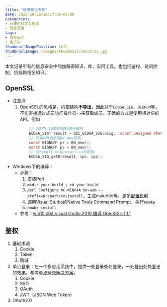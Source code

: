 ```yaml
---
title: "信息安全专栏"
date: 2023-10-26T16:17:36+08:00
categories:
- 计算机科学与技术
- 信息安全
tags:
- 信息安全
- 施工中
thumbnailImagePosition: left
thumbnailImage: /images/thumbnail/security.jpg
---
```

本文记录所有的信息安全中的加解密知识，库，实用工具。也包括鉴权、访问控制、抗抵赖相关知识。
<!--more-->

## OpenSSL
- 注意点
    1. OpenSSL的风格是，内部结构**不导出**，因此对于```ECDSA_SIG```、```BIGNUM```等，不能直接通过成员访问操作符```->```来获取成员。正确的方式是使用相对应的API。例如
        ```c
            // 对ASN.1的DER编码进行解码
        	ECDSA_SIG* result = d2i_ECDSA_SIG(&sig, (const unsigned char**)&derData, derlen);
            // BIGNUM也是用BN_new获取
            const BIGNUM* pr = BN_new();
            const BIGNUM* ps = BN_new();
            // 对result->r和result->s的获取
            ECDSA_SIG_get0(result, &pr, &ps);
        ```
- Windows下的编译：
    - 步骤：
        1. 安装Perl
        2. ```mkdir your-build ; cd your-build```
        3. ```perl Configure VC-WIN64A no-asm --prefix=D:\path\to\install```，生成makefile等，更多[配置说明](https://wiki.openssl.org/index.php/Compilation_and_Installation)
        4. 调用Visual Studio的Native Tools Command Prompt，执行```nmake```
        5. ```nmake install```
    - 参考：[win10 x64 visual studio 2019 编译 OpenSSL-1.1.1](https://blog.csdn.net/qiuxue110/article/details/115560240)

## 鉴权
1. 基础术语
    1. Cookie
    2. Token
    3. 跨域
2. 单点登录：在一个多应用系统中，提供一处登录处处登录，一处登出处处登出的效果。参考[单点登录解决方案](https://cloud.tencent.com/developer/article/1636664)。
    1. Cookie
    2. SSO
    3. OAuth
    4. JWT（JSON Web Token）
3. OAuth2.0